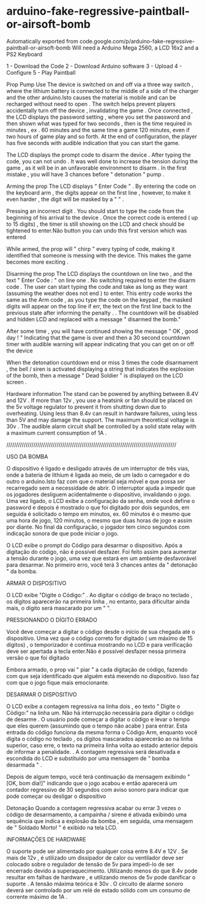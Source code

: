 # arduino-fake-regressive-paintball-or-airsoft-bomb
Automatically exported from code.google.com/p/arduino-fake-regressive-paintball-or-airsoft-bomb
Will need a Arduino Mega 2560, a LCD 16x2 and a PS2 Keyboard

1 - Download the Code 2 - Download Arduino software 3 - Upload 4 - Configure 5 - Play Paintball

Prop Pump Use The device is switched on and off via a three way switch , where the lithium battery is connected to the middle of a side of the charger and the other arduino.Isto causes the material is mobile and can be recharged without need to open . The switch helps prevent players accidentally turn off the device , invalidating the game . Once connected , the LCD displays the password setting , where you set the password and then shown what was typed for two seconds , then is the time required in minutes , ex . 60 minutes and the same time a game 120 minutes, even if two hours of game play and so forth. At the end of configuration, the player has five seconds with audible indication that you can start the game.

The LCD displays the prompt code to disarm the device . After typing the code, you can not undo . It was well done to increase the tension during the game , as it will be in an unfavorable environment to disarm . In the first mistake , you will have 3 chances before " detonation " pump .

Arming the prop The LCD displays " Enter Code " . By entering the code on the keyboard arm , the digits appear on the first line , however, to make it even harder , the digit will be masked by a " " .

Pressing an incorrect digit . You should start to type the code from the beginning of his arrival to the device . Once the correct code is entered ( up to 15 digits) , the timer is still showing on the LCD and check should be tightened to enter.Não button you can undo this first version which was entered

While armed, the prop will " chirp " every typing of code, making it identified that someone is messing with the device. This makes the game becomes more exciting .

Disarming the prop The LCD displays the countdown on line two , and the text " Enter Code : " on line one . No switching required to enter the disarm code . The user can start typing the code and take as long as they want (assuming the weather does not end ) to enter. This entry code works the same as the Arm code , as you type the code on the keypad , the masked digits will appear on the top line if err, the text on the first line back to the previous state after informing the penalty . . The countdown will be disabled and hidden LCD and replaced with a message " disarmed the bomb."

After some time , you will have continued showing the message " OK , good day ! " Indicating that the game is over and then a 30 second countdown timer with audible warning will appear indicating that you can get on or off the device

When the detonation countdown end or miss 3 times the code disarmament , the bell / siren is activated displaying a string that indicates the explosion of the bomb, then a message " Dead Soldier " is displayed on the LCD screen .

Hardware information The stand can be powered by anything between 8.4V and 12V . If more than 12v , you use a heatsink or fan should be placed on the 5v voltage regulator to prevent it from shutting down due to overheating. Using less than 8.4v can result in hardware failures, using less than 5V and may damage the support. The maximum theoretical voltage is 30v . The audible alarm circuit shall be controlled by a solid state relay with a maximum current consumption of 1A .

////////////////////////////////////////////////////////////////////////////////////////

USO DA BOMBA

O dispositivo é ligado e desligado através de um interruptor de três vias, onde a bateria de lithium é ligada ao meio, de um lado o carregador e do outro o arduino.Isto faz com que o material seja móvel e que possa ser recarregado sem a necessidade de abrir. O interruptor ajuda a impedir que os jogadores desliguem acidentalmente o dispositivo, invalidando o jogo. Uma vez ligado, o LCD exibe a configuração da senha, onde você define o password e depois é mostrado o que foi digitado por dois segundos, em seguida é solicitado o tempo em minutos, ex. 60 minutos é o mesmo que uma hora de jogo, 120 minutos, o mesmo que duas horas de jogo e assim por diante. No final da configuração, o jogador tem cinco segundos com indicação sonora de que pode iniciar o jogo.

O LCD exibe o prompt do Código para desarmar o dispositivo. Após a digitação do código, não é possível desfazer. Foi feito assim para aumentar a tensão durante o jogo, uma vez que estará em um ambiente desfavorável para desarmar. No primeiro erro, você terá 3 chances antes da " detonação " da bomba.

ARMAR O DISPOSITIVO

O LCD exibe "Digite o Código:" . Ao digitar o código de braço no teclado , os dígitos aparecerão na primeira linha , no entanto, para dificultar ainda mais, o dígito será mascarado por um " ".

PRESSIONANDO O DÍGITO ERRADO

Você deve começar a digitar o código desde o início de sua chegada até o dispositivo. Uma vez que o código correto for digitado ( um máximo de 15 dígitos) , o temporizador é continua mostrando no LCD e para verificação deve ser apertada a tecla enter.Não é possível desfazer nessa primeira versão o que foi digitado

Embora armado, o prop vai " piar " a cada digitação de código, fazendo com que seja identificado que alguém está mexendo no dispositivo. Isso faz com que o jogo fique mais emocionante.

DESARMAR O DISPOSITIVO

O LCD exibe a contagem regressiva na linha dois , eo texto " Digite o Código:" na linha um. Não há interrupção necessária para digitar o código de desarme . O usuário pode começar a digitar o código e levar o tempo que eles querem (assumindo que o tempo não acabe ) para entrar. Esta entrada do código funciona da mesma forma o Código Arm, enquanto você digita o código no teclado , os dígitos mascarados aparecerão ao na linha superior, caso erre, o texto na primeira linha volta ao estado anterior depois de informar a penalidade. . A contagem regressiva será desativada e escondida do LCD e substituído por uma mensagem de " bomba desarmada " .

Depois de algum tempo, você terá continuação da mensagem exibindo "[OK, bom dia!]" indicando que o jogo acabou e então aparecerá um contador regressivo de 30 segundos com aviso sonoro para indicar que pode começar ou desligar o dispositivo

Detonação Quando a contagem regressiva acabar ou errar 3 vezes o código de desarmamento, a campainha / sirene é ativada exibindo uma sequência que indica a explosão da bomba , em seguida, uma mensagem de " Soldado Morto! " é exibido na tela LCD.

INFORMAÇÕES DE HARDWARE

O suporte pode ser alimentado por qualquer coisa entre 8.4V e 12V . Se mais de 12v , é utilizado um dissipador de calor ou ventilador deve ser colocado sobre o regulador de tensão de 5v para impedi-lo de ser encerrado devido a superaquecimento. Utilizando menos do que 8.4v pode resultar em falhas de hardware , e utilizando menos de 5v pode danificar o suporte . A tensão máxima teórica é 30v . O circuito de alarme sonoro deverá ser controlado por um relé de estado sólido com um consumo de corrente máximo de 1A .
